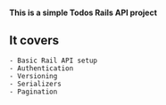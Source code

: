 

#### This is a simple Todos Rails API project

## It covers

    - Basic Rail API setup
    - Authentication
    - Versioning
    - Serializers
    - Pagination